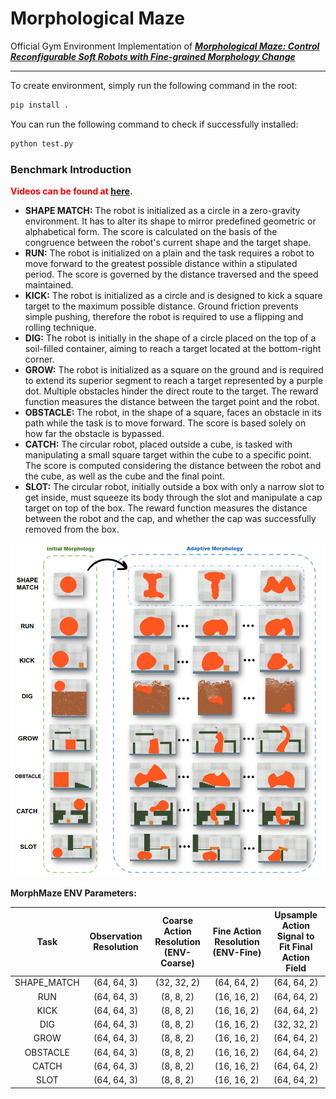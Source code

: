 # Morphological Maze

Official Gym Environment Implementation of ***[Morphological Maze: Control Reconfigurable Soft Robots with Fine-grained Morphology Change](https://morphologicalmaze.github.io/)***

*****

To create environment, simply run the following command in the root:
```python
pip install .
```

You can run the following command to check if successfully installed:
```python
python test.py
```



### Benchmark Introduction

**<font color=red>Videos can be found at [here](https://morphologicalmaze.github.io/).</font>**

- **SHAPE MATCH:** The robot is initialized as a circle in a zero-gravity environment. It has to alter its shape to mirror predefined geometric or alphabetical form. The score is calculated on the basis of the congruence between the robot's current shape and the target shape.
- **RUN:** The robot is initialized on a plain and the task requires a robot to move forward to the greatest possible distance within a stipulated period. The score is governed by the distance traversed and the speed maintained.
- **KICK:** The robot is initialized as a circle and is designed to kick a square target to the maximum possible distance. Ground friction prevents simple pushing, therefore the robot is required to use a flipping and rolling technique.
- **DIG:** The robot is initially in the shape of a circle placed on the top of a soil-filled container, aiming to reach a target located at the bottom-right corner.
- **GROW:** The robot is initialized as a square on the ground and is required to extend its superior segment to reach a target represented by a purple dot. Multiple obstacles hinder the direct route to the target. The reward function measures the distance between the target point and the robot.
- **OBSTACLE:** The robot, in the shape of a square, faces an obstacle in its path while the task is to move forward. The score is based solely on how far the obstacle is bypassed.
- **CATCH:** The circular robot, placed outside a cube, is tasked with manipulating a small square target within the cube to a specific point. The score is computed considering the distance between the robot and the cube, as well as the cube and the final point.
- **SLOT:** The circular robot, initially outside a box with only a narrow slot to get inside, must squeeze its body through the slot and manipulate a cap target on top of the box. The reward function measures the distance between the robot and the cap, and whether the cap was successfully removed from the box.

![](./teaser/teaser.png)

**MorphMaze ENV Parameters:**

|    Task     | Observation Resolution | Coarse Action Resolution (ENV-Coarse) | Fine Action Resolution (ENV-Fine) | Upsample Action Signal to Fit Final Action Field |
| :---------: | :--------------------: | :-----------------------------------: | :-------------------------------: | :----------------------------------------------: |
| SHAPE_MATCH |      (64, 64, 3)       |              (32, 32, 2)              |            (64, 64, 2)            |                   (64, 64, 2)                    |
|     RUN     |      (64, 64, 3)       |               (8, 8, 2)               |            (16, 16, 2)            |                   (64, 64, 2)                    |
|    KICK     |      (64, 64, 3)       |               (8, 8, 2)               |            (16, 16, 2)            |                   (64, 64, 2)                    |
|     DIG     |      (64, 64, 3)       |               (8, 8, 2)               |            (16, 16, 2)            |                   (32, 32, 2)                    |
|    GROW     |      (64, 64, 3)       |               (8, 8, 2)               |            (16, 16, 2)            |                   (64, 64, 2)                    |
|  OBSTACLE   |      (64, 64, 3)       |               (8, 8, 2)               |            (16, 16, 2)            |                   (64, 64, 2)                    |
|    CATCH    |      (64, 64, 3)       |               (8, 8, 2)               |            (16, 16, 2)            |                   (64, 64, 2)                    |
|    SLOT     |      (64, 64, 3)       |               (8, 8, 2)               |            (16, 16, 2)            |                   (64, 64, 2)                    |

